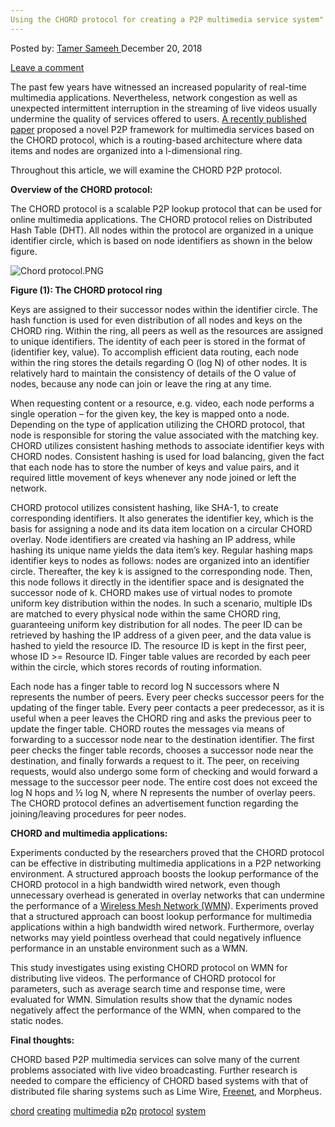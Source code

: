 ```yaml
---
Using the CHORD protocol for creating a P2P multimedia service system"
---
```

<article class="post-listing post-27643 post type-post status-publish format-standard has-post-thumbnail hentry 
tag-chord tag-creating tag-multimedia tag-p2p tag-protocol tag-system">
<div class="post-inner">
<span>Posted by: <a href="https://www.deepdotweb.com/author/tamersameeh/" title="">Tamer Sameeh </a></span>
<span>December 20, 2018</span>

<span><a href="https://www.deepdotweb.com/2018/12/20/using-the-chord-protocol-for-creating-a-p2p-multimedia-service-system/#respond">Leave a comment</a></span>


<p>The past few years have witnessed an increased popularity of real-time multimedia applications. Nevertheless, network congestion as well as unexpected intermittent interruption in the streaming of live videos usually undermine the quality of services offered to users. <a href="https://link.springer.com/chapter/10.1007/978-3-030-03748-2_20">A recently published paper</a> proposed a novel P2P framework for multimedia services based on the CHORD protocol, which is a routing-based architecture where data items and nodes are organized into a l-dimensional ring.</p>
<p>Throughout this article, we will examine the CHORD P2P protocol.</p>
<p><strong>Overview of the CHORD protocol:</strong></p>
<p>The CHORD protocol is a scalable P2P lookup protocol that can be used for online multimedia applications. The CHORD protocol relies on Distributed Hash Table (DHT). All nodes within the protocol are organized in a unique identifier circle, which is based on node identifiers as shown in the below figure.</p>
<p><img class="wp-image-27647" src="/imgs/2018/12/chord-protocol-png.png" alt="Chord protocol.PNG" srcset="/imgs/2018/12/chord-protocol-png.png 699w, /imgs/2018/12/chord-protocol-png-300x163.png 300w" sizes="(max-width: 699px) 100vw, 699px" /></p>
<p><strong>Figure (1): The CHORD protocol ring</strong></p>
<p>Keys are assigned to their successor nodes within the identifier circle. The hash function is used for even distribution of all nodes and keys on the CHORD ring. Within the ring, all peers as well as the resources are assigned to unique identifiers. The identity of each peer is stored in the format of (identifier key, value). To accomplish efficient data routing, each node within the ring stores the details regarding O (log N) of other nodes. It is relatively hard to maintain the consistency of details of the O value of nodes, because any node can join or leave the ring at any time.</p>
<p>When requesting content or a resource, e.g. video, each node performs a single operation – for the given key, the key is mapped onto a node. Depending on the type of application utilizing the CHORD protocol, that node is responsible for storing the value associated with the matching key. CHORD utilizes consistent hashing methods to associate identifier keys with CHORD nodes. Consistent hashing is used for load balancing, given the fact that each node has to store the number of keys and value pairs, and it required little movement of keys whenever any node joined or left the network.</p>
<p>CHORD protocol utilizes consistent hashing, like SHA-1, to create corresponding identifiers. It also generates the identifier key, which is the basis for assigning a node and its data item location on a circular CHORD overlay. Node identifiers are created via hashing an IP address, while hashing its unique name yields the data item’s key. Regular hashing maps identifier keys to nodes as follows: nodes are organized into an identifier circle. Thereafter, the key k is assigned to the corresponding node. Then, this node follows it directly in the identifier space and is designated the successor node of k. CHORD makes use of virtual nodes to promote uniform key distribution within the nodes. In such a scenario, multiple IDs are matched to every physical node within the same CHORD ring, guaranteeing uniform key distribution for all nodes. The peer ID can be retrieved by hashing the IP address of a given peer, and the data value is hashed to yield the resource ID. The resource ID is kept in the first peer, whose ID &gt;= Resource ID. Finger table values are recorded by each peer within the circle, which stores records of routing information.</p>
<p>Each node has a finger table to record log N successors where N represents the number of peers. Every peer checks successor peers for the updating of the finger table. Every peer contacts a peer predecessor, as it is useful when a peer leaves the CHORD ring and asks the previous peer to update the finger table. CHORD routes the messages via means of forwarding to a successor node near to the destination identifier. The first peer checks the finger table records, chooses a successor node near the destination, and finally forwards a request to it. The peer, on receiving requests, would also undergo some form of checking and would forward a message to the successor peer node. The entire cost does not exceed the log N hops and ½ log N, where N represents the number of overlay peers. The CHORD protocol defines an advertisement function regarding the joining/leaving procedures for peer nodes.</p>
<p><strong>CHORD and multimedia applications:</strong></p>
<p>Experiments conducted by the researchers proved that the CHORD protocol can be effective in distributing multimedia applications in a P2P networking environment. A structured approach boosts the lookup performance of the CHORD protocol in a high bandwidth wired network, even though unnecessary overhead is generated in overlay networks that can undermine the performance of a <a href="https://www.deepdotweb.com/2016/10/04/noobs-guide-mesh-networking/">Wireless Mesh Network (WMN</a>). Experiments proved that a structured approach can boost lookup performance for multimedia applications within a high bandwidth wired network. Furthermore, overlay networks may yield pointless overhead that could negatively influence performance in an unstable environment such as a WMN.</p>
<p>This study investigates using existing CHORD protocol on WMN for distributing live videos. The performance of CHORD protocol for parameters, such as average search time and response time, were evaluated for WMN. Simulation results show that the dynamic nodes negatively affect the performance of the WMN, when compared to the static nodes.</p>
<p><strong>Final thoughts:</strong></p>
<p>CHORD based P2P multimedia services can solve many of the current problems associated with live video broadcasting. Further research is needed to compare the efficiency of CHORD based systems with that of distributed file sharing systems such as Lime Wire, <a href="https://www.deepdotweb.com/2016/10/22/introduction-freenet-censorship-resistant-network/">Freenet</a>, and Morpheus.</p>
</div>
<a href="https://www.deepdotweb.com/tag/chord/" rel="tag">chord</a> <a href="https://www.deepdotweb.com/tag/creating/" rel="tag">creating</a> <a href="https://www.deepdotweb.com/tag/multimedia/" rel="tag">multimedia</a> <a href="https://www.deepdotweb.com/tag/p2p/" rel="tag">p2p</a> <a href="https://www.deepdotweb.com/tag/protocol/" rel="tag">protocol</a> <a href="https://www.deepdotweb.com/tag/system/" rel="tag">system</a></span> <span style="display:none" class="updated">2018-12-20<a href="https://www.deepdotweb.com/author/tamersameeh/" title="Posts by Tamer Sameeh" rel="author">Tamer Sameeh</a></strong></div>

